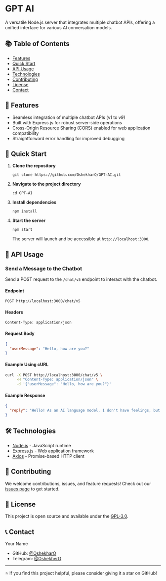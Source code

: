 # GPT AI

A versatile Node.js server that integrates multiple chatbot APIs, offering a unified interface for various AI conversation models.

## 📚 Table of Contents
- [Features](#-features)
- [Quick Start](#-quick-start)
- [API Usage](#-api-usage)
- [Technologies](#-technologies)
- [Contributing](#-contributing)
- [License](#-license)
- [Contact](#-contact)

## 🌟 Features

- Seamless integration of multiple chatbot APIs (v1 to v9)
- Built with Express.js for robust server-side operations
- Cross-Origin Resource Sharing (CORS) enabled for web application compatibility
- Straightforward error handling for improved debugging

## 🚀 Quick Start

1. **Clone the repository**
   ```
   git clone https://github.com/OshekharO/GPT-AI.git
   ```

2. **Navigate to the project directory**
   ```
   cd GPT-AI
   ```

3. **Install dependencies**
   ```
   npm install
   ```

4. **Start the server**
   ```
   npm start
   ```

   The server will launch and be accessible at `http://localhost:3000`.

## 🔧 API Usage

### Send a Message to the Chatbot

Send a POST request to the `/chat/v5` endpoint to interact with the chatbot.

#### Endpoint

```
POST http://localhost:3000/chat/v5
```

#### Headers

```
Content-Type: application/json
```

#### Request Body

```json
{
  "userMessage": "Hello, how are you?"
}
```

#### Example Using cURL

```bash
curl -X POST http://localhost:3000/chat/v5 \
     -H "Content-Type: application/json" \
     -d '{"userMessage": "Hello, how are you?"}'
```

#### Example Response

```json
{
  "reply": "Hello! As an AI language model, I don't have feelings, but I'm functioning well and ready to assist you. How can I help you today?"
}
```

## 🛠️ Technologies

- [Node.js](https://nodejs.org/) - JavaScript runtime
- [Express.js](https://expressjs.com/) - Web application framework
- [Axios](https://axios-http.com/) - Promise-based HTTP client

## 🤝 Contributing

We welcome contributions, issues, and feature requests! Check out our [issues page](https://github.com/OshekharO/GPT-AI/issues) to get started.

## 📝 License

This project is open source and available under the [GPL-3.0](LICENSE.md).

## 📞 Contact

Your Name
- GitHub: [@OshekharO](https://github.com/OshekharO)
- Telegram: [@OshekherO](https://t.me/OshekherO)

---

⭐️ If you find this project helpful, please consider giving it a star on GitHub!
